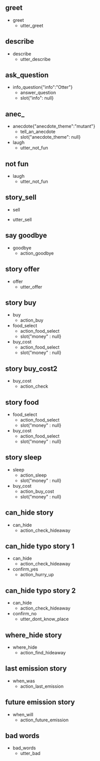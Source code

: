 ## greet
* greet
  - utter_greet

## describe
* describe
  - utter_describe

## ask_question
* info_question{"info":"Otter"}
  - answer_question
  - slot{"info": null}

## anec_
* anecdote{"anecdote_theme":"mutant"}
  - tell_an_anecdote
  - slot{"anecdote_theme": null}
* laugh
  - utter_not_fun

## not fun
* laugh
  - utter_not_fun

## story_sell
* sell
 - utter_sell

## say goodbye
* goodbye
  - action_goodbye

## story offer
* offer
  - utter_offer
 
## story buy
* buy
  - action_buy
* food_select
  - action_food_select
  - slot{"money" : null}
* buy_cost
  - action_food_select
  - slot{"money" : null}

## story buy_cost2
* buy_cost
  - action_check
 
## story food
* food_select
  - action_food_select
  - slot{"money" : null}
* buy_cost
  - action_food_select
  - slot{"money" : null}
  
## story sleep
* sleep
  - action_sleep
  - slot{"money" : null}
* buy_cost
  - action_buy_cost
  - slot{"money" : null}
 
## can_hide story
* can_hide
  - action_check_hideaway
 
## can_hide typo story 1
* can_hide
  - action_check_hideaway
* confirm_yes
  - action_hurry_up

## can_hide typo story 2
* can_hide
  - action_check_hideaway
* confirm_no
  - utter_dont_know_place

## where_hide story
* where_hide
  - action_find_hideaway

## last emission story
* when_was
  - action_last_emission

## future emission story
* when_will
  - action_future_emission
  
## bad words
* bad_words
  - utter_bad